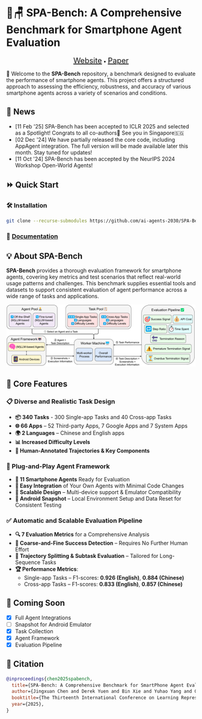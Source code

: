 # 🌿🪑 SPA-Bench: A Comprehensive Benchmark for Smartphone Agent Evaluation

<p align="center">
<a href="https://ai-agents-2030.github.io/SPA-Bench/" style="font-size:20px;">Website</a> •
<a href="https://arxiv.org/abs/2410.15164" style="font-size:20px;">Paper</a>
</p>

👋 Welcome to the **SPA-Bench** repository, a benchmark designed to evaluate the performance of smartphone agents. This project offers a structured approach to assessing the efficiency, robustness, and accuracy of various smartphone agents across a variety of scenarios and conditions.

## 📢 News
* [11 Feb '25] SPA-Bench has been accepted to ICLR 2025 and selected as a Spotlight! Congrats to all co-authors🎉 See you in Singapore🇸🇬
* [02 Dec '24] We have partially released the core code, including AppAgent integration. The full version will be made available later this month. Stay tuned for updates!
* [11 Oct '24] SPA-Bench has been accepted by the NeurIPS 2024 Workshop Open-World Agents!

## ⏩ Quick Start
### 🛠️ Installation
```sh
git clone --recurse-submodules https://github.com/ai-agents-2030/SPA-Bench.git
```
### 📜 [Documentation](https://github.com/ai-agents-2030/SPA-Bench/blob/main/Documentation.md)

## 💡 About SPA-Bench

**SPA-Bench** provides a thorough evaluation framework for smartphone agents, covering key metrics and test scenarios that reflect real-world usage patterns and challenges. This benchmark supplies essential tools and datasets to support consistent evaluation of agent performance across a wide range of tasks and applications.

![Overview](assets/spa-bench.PNG)

## 💬 Core Features

### 📋 Diverse and Realistic Task Design
* **📦 340 Tasks** - 300 Single-app Tasks and 40 Cross-app Tasks
* **🌐 66 Apps** – 52 Third-party Apps, 7 Google Apps and 7 System Apps
* **🌍 2 Languages** – Chinese and English apps
* **📊 Increased Difficulty Levels**
* **🎨 Human-Annotated Trajectories & Key Components**

### 🤖 Plug-and-Play Agent Framework
* **🧠 11 Smartphone Agents** Ready for Evaluation
* **🧩 Easy Integration** of Your Own Agents with Minimal Code Changes
* **📱 Scalable Design** – Multi-device support & Emulator Compatibility
* **📸 Android Snapshot** – Local Environment Setup and Data Reset for Consistent Testing

### ✅ Automatic and Scalable Evaluation Pipeline
* **🔍 7 Evaluation Metrics** for a Comprehensive Analysis
* **📐 Coarse-and-Fine Success Detection** – Requires No Further Human Effort
* **🔀 Trajectory Splitting & Subtask Evaluation** – Tailored for Long-Sequence Tasks
* **🏆 Performance Metrics**:
  * Single-app Tasks – F1-scores: **0.926 (English)**, **0.884 (Chinese)**
  * Cross-app Tasks – F1-scores: **0.833 (English)**, **0.857 (Chinese)**

## 🚀 Coming Soon
- [x] Full Agent Integrations
- [ ] Snapshot for Android Emulator
- [x] Task Collection
- [x] Agent Framework
- [x] Evaluation Pipeline

## 🙌 Citation
```bib
@inproceedings{chen2025spabench,
  title={SPA-Bench: A Comprehensive Benchmark for SmartPhone Agent Evaluation},
  author={Jingxuan Chen and Derek Yuen and Bin Xie and Yuhao Yang and Gongwei Chen and Zhihao Wu and Li Yixing and Xurui Zhou and Weiwen Liu and Shuai Wang and Kaiwen Zhou and Rui Shao and Liqiang Nie and Yasheng Wang and Jianye HAO and Jun Wang and Kun Shao},
  booktitle={The Thirteenth International Conference on Learning Representations},
  year={2025},
}
```
